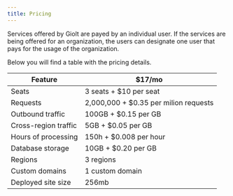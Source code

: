 ```yaml
---
title: Pricing
---
```


Services offered by Giolt are payed by an individual user. If the services are being offered for an organization,
the users can designate one user that pays for the usage of the organization.

Below you will find a table with the pricing details.

|         Feature        | $17/mo                                    |
|------------------------|-------------------------------------------|
| Seats                  | 3 seats + $10 per seat                    |
| Requests               | 2,000,000 + $0.35 per milion requests     |
| Outbound traffic       | 100GB + $0.15 per GB                      |
| Cross-region traffic   | 5GB + $0.05 per GB                        |
| Hours of processing    | 150h + $0.008 per hour                    |
| Database storage       | 10GB + $0.20 per GB                       |
| Regions                | 3 regions                                 |
| Custom domains         | 1 custom domain                           |
| Deployed site size     | 256mb                                     |
